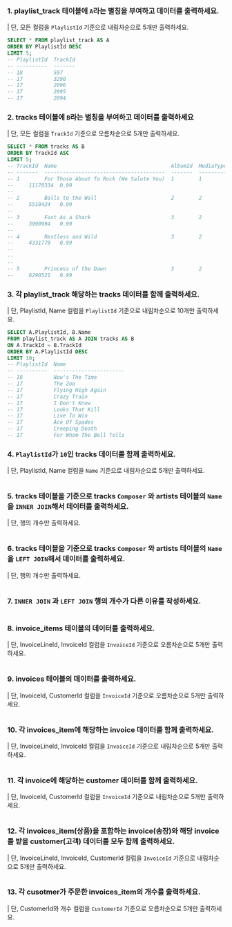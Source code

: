### 1. playlist_track 테이블에 `A`라는 별칭을 부여하고 데이터를 출력하세요.
| 단, 모든 컬럼을 `PlaylistId` 기준으로 내림차순으로 5개만 출력하세요.

```sql
SELECT * FROM playlist_track AS A
ORDER BY PlaylistId DESC
LIMIT 5;
-- PlaylistId  TrackId
-- ----------  -------
-- 18          597
-- 17          3290
-- 17          2096
-- 17          2095
-- 17          2094
```

### 2. tracks 테이블에 `B`라는 별칭을 부여하고 데이터를 출력하세요
| 단, 모든 컬럼을 `TrackId` 기준으로 오름차순으로 5개만 출력하세요.

```sql
SELECT * FROM tracks AS B 
ORDER BY TrackId ASC
LIMIT 5;
-- TrackId  Name                                     AlbumId  MediaTypeId  GenreId  Composer                                                      Milliseconds  Bytes     UnitPrice
-- -------  ---------------------------------------  -------  -----------  -------  ------------------------------------------------------------  ------------  --------  ---------
-- 1        For Those About To Rock (We Salute You)  1        1            1        Angus Young, Malcolm Young, Brian Johnson                     343719    
--     11170334  0.99
-- 
-- 2        Balls to the Wall                        2        2            1                                                                      342562    
--     5510424   0.99
-- 
-- 3        Fast As a Shark                          3        2            1        F. Baltes, S. Kaufman, U. Dirkscneider & W. Hoffman           230619    
--     3990994   0.99
-- 
-- 4        Restless and Wild                        3        2            1        F. Baltes, R.A. Smith-Diesel, S. Kaufman, U. Dirkscneider &   252051    
--     4331779   0.99
--                                                                                  W. Hoffman
-- 
-- 
-- 5        Princess of the Dawn                     3        2            1        Deaffy & R.A. Smith-Diesel                                    375418    
--     6290521   0.99
```

### 3. 각 playlist_track 해당하는 tracks 데이터를 함께 출력하세요.
| 단, PlaylistId, Name 컬럼을 `PlaylistId` 기준으로 내림차순으로 10개만 출력하세요. 

```sql
SELECT A.PlaylistId, B.Name
FROM playlist_track AS A JOIN tracks AS B
ON A.TrackId = B.TrackId 
ORDER BY A.PlaylistId DESC 
LIMIT 10;
-- PlaylistId  Name
-- ----------  -----------------------
-- 18          Now's The Time
-- 17          The Zoo
-- 17          Flying High Again
-- 17          Crazy Train
-- 17          I Don't Know
-- 17          Looks That Kill
-- 17          Live To Win
-- 17          Ace Of Spades
-- 17          Creeping Death
-- 17          For Whom The Bell Tolls
```

### 4. `PlaylistId`가 `10`인 tracks 데이터를 함께 출력하세요. 
| 단, PlaylistId, Name 컬럼을 `Name` 기준으로 내림차순으로 5개만 출력하세요.

```sql

```

### 5. tracks 테이블을 기준으로 tracks `Composer` 와 artists 테이블의 `Name`을 `INNER JOIN`해서 데이터를 출력하세요.
| 단, 행의 개수만 출력하세요.
```sql

```

### 6. tracks 테이블을 기준으로 tracks `Composer` 와 artists 테이블의 `Name`을 `LEFT JOIN`해서 데이터를 출력하세요.
| 단, 행의 개수만 출력하세요.
```sql

```

### 7. `INNER JOIN` 과 `LEFT JOIN` 행의 개수가 다른 이유를 작성하세요.
```plain
```

### 8. invoice_items 테이블의 데이터를 출력하세요.
| 단, InvoiceLineId, InvoiceId 컬럼을 `InvoiceId` 기준으로 오름차순으로 5개만 출력하세요.
```sql

```

### 9. invoices 테이블의 데이터를 출력하세요.
| 단, InvoiceId, CustomerId 컬럼을 `InvoiceId` 기준으로 오름차순으로 5개만 출력하세요.
```sql

```

### 10. 각 invoices_item에 해당하는 invoice 데이터를 함께 출력하세요.
| 단, InvoiceLineId, InvoiceId 컬럼을 `InvoiceId` 기준으로 내림차순으로 5개만 출력하세요.
```

```


### 11. 각 invoice에 해당하는 customer 데이터를 함께 출력하세요.
| 단, InvoiceId, CustomerId 컬럼을 `InvoiceId` 기준으로 내림차순으로 5개만 출력하세요.
```

```

### 12. 각 invoices_item(상품)을 포함하는 invoice(송장)와 해당 invoice를 받을 customer(고객) 데이터를 모두 함께 출력하세요.
| 단, InvoiceLineId, InvoiceId, CustomerId 컬럼을 `InvoiceId` 기준으로 내림차순으로 5개만 출력하세요.
```

```

### 13. 각 cusotmer가 주문한 invoices_item의 개수를 출력하세요.
| 단, CustomerId와 개수 컬럼을 `CustomerId` 기준으로 오름차순으로 5개만 출력하세요.
```sql

```

